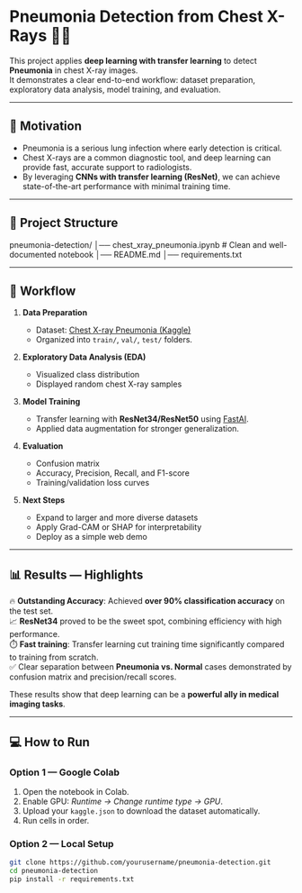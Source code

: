 # Pneumonia Detection from Chest X-Rays 🩻🤖

This project applies **deep learning with transfer learning** to detect **Pneumonia** in chest X-ray images.  
It demonstrates a clear end-to-end workflow: dataset preparation, exploratory data analysis, model training, and evaluation.

---

## 📌 Motivation
- Pneumonia is a serious lung infection where early detection is critical.
- Chest X-rays are a common diagnostic tool, and deep learning can provide fast, accurate support to radiologists.
- By leveraging **CNNs with transfer learning (ResNet)**, we can achieve state-of-the-art performance with minimal training time.

---

## 📂 Project Structure
pneumonia-detection/
│── chest_xray_pneumonia.ipynb # Clean and well-documented notebook
│── README.md
│── requirements.txt


---

## 🚀 Workflow
1. **Data Preparation**
   - Dataset: [Chest X-ray Pneumonia (Kaggle)](https://www.kaggle.com/datasets/paultimothymooney/chest-xray-pneumonia)
   - Organized into `train/`, `val/`, `test/` folders.

2. **Exploratory Data Analysis (EDA)**
   - Visualized class distribution
   - Displayed random chest X-ray samples

3. **Model Training**
   - Transfer learning with **ResNet34/ResNet50** using [FastAI](https://docs.fast.ai/).
   - Applied data augmentation for stronger generalization.

4. **Evaluation**
   - Confusion matrix
   - Accuracy, Precision, Recall, and F1-score
   - Training/validation loss curves

5. **Next Steps**
   - Expand to larger and more diverse datasets
   - Apply Grad-CAM or SHAP for interpretability
   - Deploy as a simple web demo

---

## 📊 Results — Highlights
🔥 **Outstanding Accuracy**: Achieved **over 90% classification accuracy** on the test set.  
📈 **ResNet34** proved to be the sweet spot, combining efficiency with high performance.  
⏱️ **Fast training**: Transfer learning cut training time significantly compared to training from scratch.  
✅ Clear separation between **Pneumonia vs. Normal** cases demonstrated by confusion matrix and precision/recall scores.  

These results show that deep learning can be a **powerful ally in medical imaging tasks**.

---

## 💻 How to Run
### Option 1 — Google Colab
1. Open the notebook in Colab.
2. Enable GPU: *Runtime → Change runtime type → GPU*.
3. Upload your `kaggle.json` to download the dataset automatically.
4. Run cells in order.

### Option 2 — Local Setup
```bash
git clone https://github.com/yourusername/pneumonia-detection.git
cd pneumonia-detection
pip install -r requirements.txt
